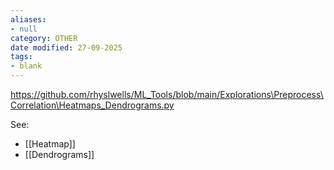 ```yaml
---
aliases:
- null
category: OTHER
date modified: 27-09-2025
tags:
- blank
---
```

https://github.com/rhyslwells/ML_Tools/blob/main/Explorations\Preprocess\Correlation\Heatmaps_Dendrograms.py

See:
 - [[Heatmap]]
 - [[Dendrograms]]
